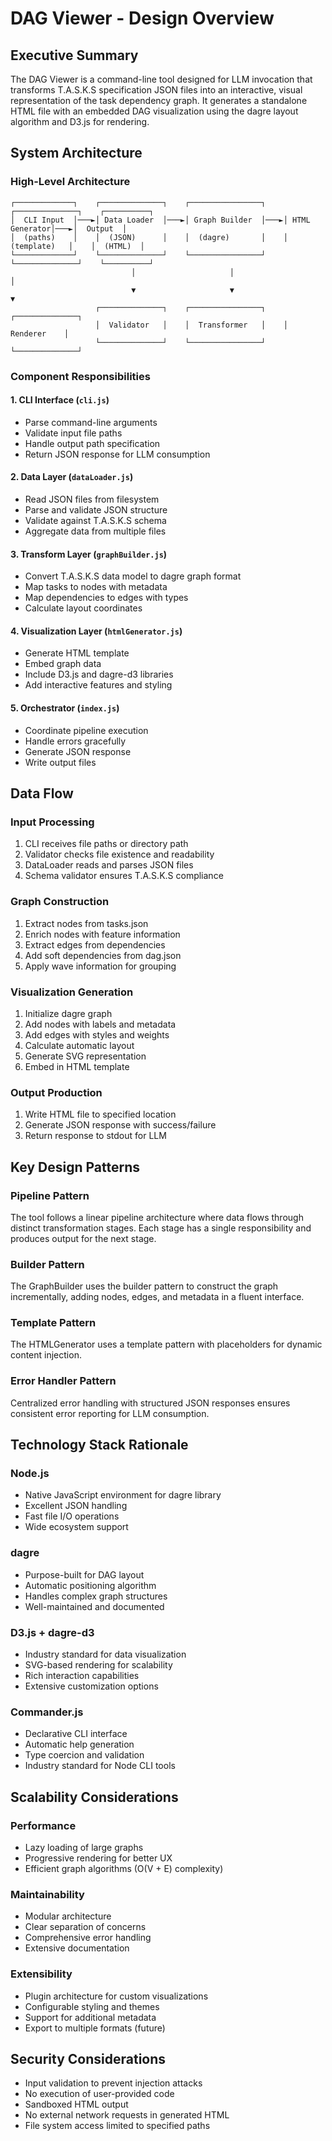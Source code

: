 # DAG Viewer - Design Overview

## Executive Summary

The DAG Viewer is a command-line tool designed for LLM invocation that transforms T.A.S.K.S specification JSON files into an interactive, visual representation of the task dependency graph. It generates a standalone HTML file with an embedded DAG visualization using the dagre layout algorithm and D3.js for rendering.

## System Architecture

### High-Level Architecture

```
┌─────────────┐    ┌──────────────┐    ┌────────────────┐    ┌──────────────┐    ┌──────────┐
│  CLI Input  │───►│ Data Loader  │───►│ Graph Builder  │───►│ HTML Generator│───►│  Output  │
│  (paths)    │    │  (JSON)      │    │  (dagre)       │    │  (template)   │    │  (HTML)  │
└─────────────┘    └──────────────┘    └────────────────┘    └──────────────┘    └──────────┘
                           │                     │                      │
                           ▼                     ▼                      ▼
                   ┌──────────────┐    ┌────────────────┐    ┌──────────────┐
                   │  Validator   │    │  Transformer   │    │  Renderer    │
                   └──────────────┘    └────────────────┘    └──────────────┘
```

### Component Responsibilities

#### 1. CLI Interface (`cli.js`)
- Parse command-line arguments
- Validate input file paths
- Handle output path specification
- Return JSON response for LLM consumption

#### 2. Data Layer (`dataLoader.js`)
- Read JSON files from filesystem
- Parse and validate JSON structure
- Validate against T.A.S.K.S schema
- Aggregate data from multiple files

#### 3. Transform Layer (`graphBuilder.js`)
- Convert T.A.S.K.S data model to dagre graph format
- Map tasks to nodes with metadata
- Map dependencies to edges with types
- Calculate layout coordinates

#### 4. Visualization Layer (`htmlGenerator.js`)
- Generate HTML template
- Embed graph data
- Include D3.js and dagre-d3 libraries
- Add interactive features and styling

#### 5. Orchestrator (`index.js`)
- Coordinate pipeline execution
- Handle errors gracefully
- Generate JSON response
- Write output files

## Data Flow

### Input Processing
1. CLI receives file paths or directory path
2. Validator checks file existence and readability
3. DataLoader reads and parses JSON files
4. Schema validator ensures T.A.S.K.S compliance

### Graph Construction
1. Extract nodes from tasks.json
2. Enrich nodes with feature information
3. Extract edges from dependencies
4. Add soft dependencies from dag.json
5. Apply wave information for grouping

### Visualization Generation
1. Initialize dagre graph
2. Add nodes with labels and metadata
3. Add edges with styles and weights
4. Calculate automatic layout
5. Generate SVG representation
6. Embed in HTML template

### Output Production
1. Write HTML file to specified location
2. Generate JSON response with success/failure
3. Return response to stdout for LLM

## Key Design Patterns

### Pipeline Pattern
The tool follows a linear pipeline architecture where data flows through distinct transformation stages. Each stage has a single responsibility and produces output for the next stage.

### Builder Pattern
The GraphBuilder uses the builder pattern to construct the graph incrementally, adding nodes, edges, and metadata in a fluent interface.

### Template Pattern
The HTMLGenerator uses a template pattern with placeholders for dynamic content injection.

### Error Handler Pattern
Centralized error handling with structured JSON responses ensures consistent error reporting for LLM consumption.

## Technology Stack Rationale

### Node.js
- Native JavaScript environment for dagre library
- Excellent JSON handling
- Fast file I/O operations
- Wide ecosystem support

### dagre
- Purpose-built for DAG layout
- Automatic positioning algorithm
- Handles complex graph structures
- Well-maintained and documented

### D3.js + dagre-d3
- Industry standard for data visualization
- SVG-based rendering for scalability
- Rich interaction capabilities
- Extensive customization options

### Commander.js
- Declarative CLI interface
- Automatic help generation
- Type coercion and validation
- Industry standard for Node CLI tools

## Scalability Considerations

### Performance
- Lazy loading of large graphs
- Progressive rendering for better UX
- Efficient graph algorithms (O(V + E) complexity)

### Maintainability
- Modular architecture
- Clear separation of concerns
- Comprehensive error handling
- Extensive documentation

### Extensibility
- Plugin architecture for custom visualizations
- Configurable styling and themes
- Support for additional metadata
- Export to multiple formats (future)

## Security Considerations

- Input validation to prevent injection attacks
- No execution of user-provided code
- Sandboxed HTML output
- No external network requests in generated HTML
- File system access limited to specified paths